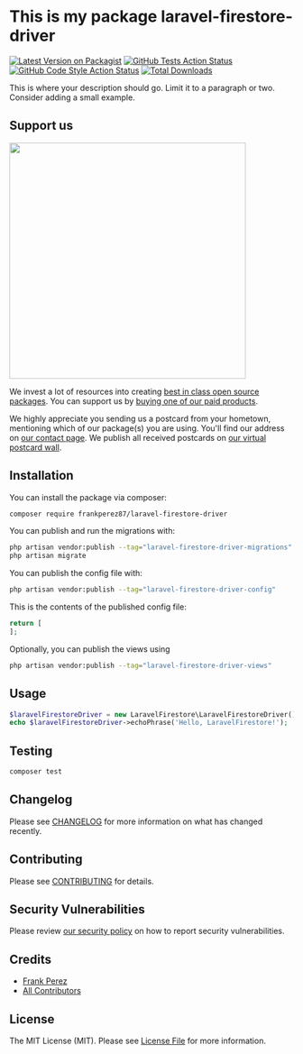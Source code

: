 # This is my package laravel-firestore-driver

[![Latest Version on Packagist](https://img.shields.io/packagist/v/frankperez87/laravel-firestore-driver.svg?style=flat-square)](https://packagist.org/packages/frankperez87/laravel-firestore-driver)
[![GitHub Tests Action Status](https://img.shields.io/github/actions/workflow/status/frankperez87/laravel-firestore-driver/run-tests.yml?branch=main&label=tests&style=flat-square)](https://github.com/frankperez87/laravel-firestore-driver/actions?query=workflow%3Arun-tests+branch%3Amain)
[![GitHub Code Style Action Status](https://img.shields.io/github/actions/workflow/status/frankperez87/laravel-firestore-driver/fix-php-code-style-issues.yml?branch=main&label=code%20style&style=flat-square)](https://github.com/frankperez87/laravel-firestore-driver/actions?query=workflow%3A"Fix+PHP+code+style+issues"+branch%3Amain)
[![Total Downloads](https://img.shields.io/packagist/dt/frankperez87/laravel-firestore-driver.svg?style=flat-square)](https://packagist.org/packages/frankperez87/laravel-firestore-driver)

This is where your description should go. Limit it to a paragraph or two. Consider adding a small example.

## Support us

[<img src="https://github-ads.s3.eu-central-1.amazonaws.com/laravel-firestore-driver.jpg?t=1" width="419px" />](https://spatie.be/github-ad-click/laravel-firestore-driver)

We invest a lot of resources into creating [best in class open source packages](https://spatie.be/open-source). You can support us by [buying one of our paid products](https://spatie.be/open-source/support-us).

We highly appreciate you sending us a postcard from your hometown, mentioning which of our package(s) you are using. You'll find our address on [our contact page](https://spatie.be/about-us). We publish all received postcards on [our virtual postcard wall](https://spatie.be/open-source/postcards).

## Installation

You can install the package via composer:

```bash
composer require frankperez87/laravel-firestore-driver
```

You can publish and run the migrations with:

```bash
php artisan vendor:publish --tag="laravel-firestore-driver-migrations"
php artisan migrate
```

You can publish the config file with:

```bash
php artisan vendor:publish --tag="laravel-firestore-driver-config"
```

This is the contents of the published config file:

```php
return [
];
```

Optionally, you can publish the views using

```bash
php artisan vendor:publish --tag="laravel-firestore-driver-views"
```

## Usage

```php
$laravelFirestoreDriver = new LaravelFirestore\LaravelFirestoreDriver();
echo $laravelFirestoreDriver->echoPhrase('Hello, LaravelFirestore!');
```

## Testing

```bash
composer test
```

## Changelog

Please see [CHANGELOG](CHANGELOG.md) for more information on what has changed recently.

## Contributing

Please see [CONTRIBUTING](CONTRIBUTING.md) for details.

## Security Vulnerabilities

Please review [our security policy](../../security/policy) on how to report security vulnerabilities.

## Credits

- [Frank Perez](https://github.com/frankperez87)
- [All Contributors](../../contributors)

## License

The MIT License (MIT). Please see [License File](LICENSE.md) for more information.
